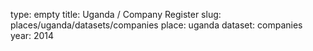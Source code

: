 type: empty
title: Uganda / Company Register
slug: places/uganda/datasets/companies
place: uganda
dataset: companies
year: 2014
